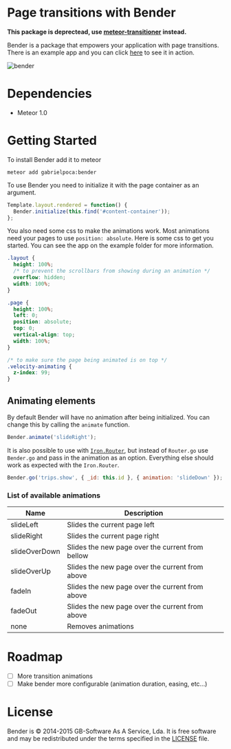 # Page transitions with Bender

**This package is deprectead, use [meteor-transitioner](https://github.com/ccorcos/meteor-transitioner) instead.**

Bender is a package that empowers your application with page transitions. There is an example app and you can click [here](http://benderdemo.meteor.com/) to see it in action.

![bender](http://madeira.hccanet.org/project2/michels_p2/website%20pics/bender.jpg)

# Dependencies

* Meteor 1.0

# Getting Started

To install Bender add it to meteor

```
meteor add gabrielpoca:bender
```

To use Bender you need to initialize it with the page container as an argument.

```js
Template.layout.rendered = function() {
  Bender.initialize(this.find('#content-container'));
};
```

You also need some css to make the animations work. Most animations need your pages to use `position: absolute`. Here is some css to get you started. You can see the app on the example folder for more information.

```css
.layout {
  height: 100%;
  /* to prevent the scrollbars from showing during an animation */
  overflow: hidden;
  width: 100%;
}

.page {
  height: 100%;
  left: 0;
  position: absolute;
  top: 0;
  vertical-align: top;
  width: 100%;
}

/* to make sure the page being animated is on top */
.velocity-animating {
  z-index: 99;
}
```

## Animating elements

By default Bender will have no animation after being initialized. You can change
this by calling the `animate` function.

```js
Bender.animate('slideRight');
```

It is also possible to use with
[`Iron.Router`](http://eventedmind.github.io/iron-router/), but instead of
`Router.go` use `Bender.go` and pass in the animation as an option. Everything
else should work as expected with the `Iron.Router`.

```js
Bender.go('trips.show', { _id: this.id }, { animation: 'slideDown' });
```

### List of available animations

|Name          |Description|
|--------------|------------------------------------------------|
|slideLeft     |Slides the current page left                    |
|slideRight    |Slides the current page right                   |
|slideOverDown |Slides the new page over the current from bellow|
|slideOverUp   |Slides the new page over the current from above |
|fadeIn        |Slides the new page over the current from above |
|fadeOut       |Slides the new page over the current from above |
|none          |Removes animations                              |

# Roadmap

- [ ] More transition animations
- [ ] Make bender more configurable (animation duration, easing, etc...)

# License
Bender is © 2014-2015 GB-Software As A Service, Lda.
It is free software and may be redistributed under the terms specified in the
[LICENSE](LICENSE) file.
